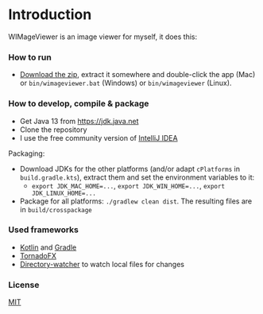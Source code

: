 
# Introduction

WIMageViewer is an image viewer for myself, it does this:

### How to run ###

* [Download the zip](https://github.com/wolfgangasdf/wimageviewer/releases), extract it somewhere and double-click the app (Mac) or
  `bin/wimageviewer.bat` (Windows) or `bin/wimageviewer` (Linux).

### How to develop, compile & package ###

* Get Java 13 from https://jdk.java.net
* Clone the repository
* I use the free community version of [IntelliJ IDEA](https://www.jetbrains.com/idea/download/)

Packaging:

* Download JDKs for the other platforms (and/or adapt `cPlatforms` in `build.gradle.kts`), extract them and set the environment variables to it:
  * `export JDK_MAC_HOME=...`, `export JDK_WIN_HOME=...`, `export JDK_LINUX_HOME=...`
* Package for all platforms: `./gradlew clean dist`. The resulting files are in `build/crosspackage`

### Used frameworks ###

* [Kotlin](https://kotlinlang.org/) and [Gradle](https://gradle.org/)
* [TornadoFX](https://github.com/edvin/tornadofx)
* [Directory-watcher](https://github.com/gmethvin/directory-watcher) to watch local files for changes

### License ###
[MIT](http://opensource.org/licenses/MIT)
